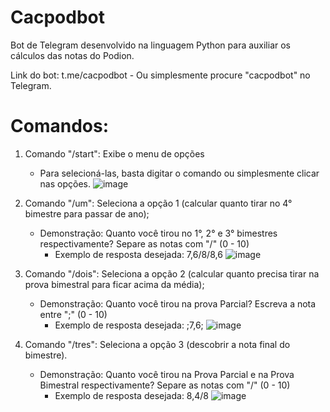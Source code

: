 # Cacpodbot
Bot de Telegram desenvolvido na linguagem Python para auxiliar os cálculos das notas do Podion. 

Link do bot: t.me/cacpodbot
    - Ou simplesmente procure "cacpodbot" no Telegram.

# Comandos:
1) Comando "/start": Exibe o menu de opções
    - Para selecioná-las, basta digitar o comando ou simplesmente clicar nas opções.
      ![image](https://user-images.githubusercontent.com/63476124/133929409-95feff36-0185-4127-af03-5a967a341de2.png)

2) Comando "/um": Seleciona a opção 1 (calcular quanto tirar no 4° bimestre para passar de ano);
    - Demonstração: 
        Quanto você tirou no 1°, 2° e 3° bimestres respectivamente? Separe as notas com "/" (0 - 10)
        - Exemplo de resposta desejada: 7,6/8/8,6
    ![image](https://user-images.githubusercontent.com/63476124/133929451-79f9f304-7816-4f63-ad16-576cfa5a4db4.png)

3) Comando "/dois": Seleciona a opção 2 (calcular quanto precisa tirar na prova bimestral para ficar acima da média);
    - Demonstração: 
        Quanto você tirou na prova Parcial? Escreva a nota entre ";" (0 - 10)
        - Exemplo de resposta desejada: ;7,6;
    ![image](https://user-images.githubusercontent.com/63476124/133929487-2bfd9088-ab85-45e1-8c8c-f06713b4feb4.png)

4) Comando "/tres": Seleciona a opção 3 (descobrir a nota final do bimestre).
    - Demonstração: 
        Quanto você tirou na Prova Parcial e na Prova Bimestral respectivamente? Separe as notas com "/" (0 - 10)
        - Exemplo de resposta desejada: 8,4/8
    ![image](https://user-images.githubusercontent.com/63476124/133929520-9cd5ce0f-1692-401d-bfeb-037442407d3d.png)

